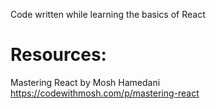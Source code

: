 Code written while learning the basics of React

# Resources:
Mastering React by Mosh Hamedani
https://codewithmosh.com/p/mastering-react
